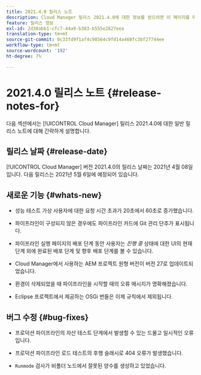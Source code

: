 ```yaml
---
title: 2021.4.0 릴리스 노트
description: Cloud Manager 릴리스 2021.4.0에 대한 정보를 얻으려면 이 페이지를 따르십시오.
feature: 릴리스 정보
exl-id: 2d38abb1-cfc7-44a9-b303-b555e2827eea
translation-type: tm+mt
source-git-commit: 0c33fd9f1af4c98564c9fd14a468fc3bf27744ee
workflow-type: tm+mt
source-wordcount: '192'
ht-degree: 7%

---
```


# 2021.4.0 릴리스 노트 {#release-notes-for}

다음 섹션에서는 [!UICONTROL Cloud Manager] 릴리스 2021.4.0에 대한 일반 릴리스 노트에 대해 간략하게 설명합니다.

## 릴리스 날짜 {#release-date}

[!UICONTROL Cloud Manager] 버전 2021.4.0의 릴리스 날짜는 2021년 4월 08일입니다.
다음 릴리스는 2021년 5월 6일에 예정되어 있습니다.

## 새로운 기능 {#whats-new}

* 성능 테스트 가상 사용자에 대한 요청 시간 초과가 20초에서 60초로 증가했습니다.

* 파이프라인이 구성되지 않은 경우에도 파이프라인 카드에 Git 관리 단추가 표시됩니다.

* 파이프라인 실행 페이지의 배포 단계 동안 사용자는 *진행 중* 상태에 대한 UI의 현재 단계 외에 완료된 배포 단계 및 향후 배포 단계를 볼 수 있습니다.

* Cloud Manager에서 사용하는 AEM 프로젝트 원형 버전이 버전 27로 업데이트되었습니다.

* 환경이 삭제되었을 때 파이프라인을 시작할 때의 오류 메시지가 명확해졌습니다.

* Eclipse 프로젝트에서 제공하는 OSGi 번들은 이제 규칙에서 제외됩니다.

## 버그 수정 {#bug-fixes}

* 프로덕션 파이프라인의 자산 테스트 단계에서 발생할 수 있는 드물고 일시적인 오류입니다.

* 프로덕션 파이프라인 로드 테스트의 후행 슬래시로 404 오류가 발생했습니다.

* `Runmode` 검사가 비폴더 노드에서 잘못된 양수를 생성하고 있었습니다.